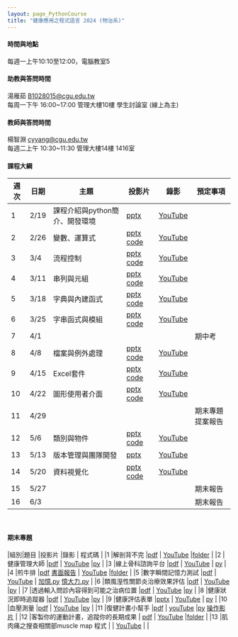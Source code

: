 ```yaml
---
layout: page_PythonCourse
title: "健康應用之程式語言 2024 (物治系)"
---
```

<!---
課程代碼 GT0174
開課序號 61033
學生人數 49人
-->

#### 時間與地點
每週一上午10:10至12:00，電腦教室5<br/>

#### 助教與答問時間
湯雁茹 B1028015@cgu.edu.tw <br/>
每周一下午 16:00~17:00 管理大樓10樓 學生討論室 (線上為主) <br/>

#### 教師與答問時間
楊智淵 cyyang@cgu.edu.tw <br/>
每週二上午 10:30~11:30 管理大樓14樓 1416室<br/>

#### 課程大綱

|週次|日期   |主題                              |投影片   |錄影       | 預定事項     |
|--- |---   |---                               |---      |---        |---          |
|1   |2/19  | 課程介紹與python簡介、開發環境    | [pptx](https://www.dropbox.com/scl/fi/618rf49bhyb4d4brsfqcs/01.pptx?rlkey=6qvnc6qm3i4fqacojhaok2gm4&dl=0)             |  [YouTube](https://youtu.be/BXqpsbl7iEw)        |          |
|2   |2/26  | 變數、運算式                     | [pptx](https://www.dropbox.com/scl/fi/a6q4047jrted5b1b1fgf0/02.pptx?rlkey=zr840se2rp0y9lfanea8yg9ey&dl=0) [code](https://www.dropbox.com/scl/fo/rlkjnk7t8vdf6ahyu37j9/AGxgDsw4d2J9a99_wt0F8rs?rlkey=8u9t842pros6k5zd003ovt2wv&dl=0)       | [YouTube](https://youtu.be/FK1JJ8RebwM)        |          |
|3   |3/4   | 流程控制                         | [pptx](https://www.dropbox.com/scl/fi/ks1yggao2bd923jpjfa7s/03.pptx?rlkey=aaf1cy6phpuo5b2imdl9fy7l9&dl=0) [code](https://www.dropbox.com/scl/fo/clqoqjy8jvfzg09u4eju7/AIS2uR9a8THHEEN7TSLkpok?rlkey=84x30objxbzep3dn0y1jo2d4u&dl=0)       | [YouTube](https://youtu.be/R-smuRewNto)        |          |
|4   |3/11  | 串列與元組                       | [pptx](https://www.dropbox.com/scl/fi/kp2tg2p485mhl2u54ftz5/04.pptx?rlkey=7dwqkvzxl33qd6s75100uer7j&dl=0) [code](https://www.dropbox.com/scl/fo/6d0hk9ibbjsdfuyt1k2gx/AK11l1iaShSEWmcuqn1bDik?rlkey=r5b8jbcna90hcyl02c1av0aml&dl=0)       | [YouTube](https://youtu.be/da-sBSt3AbU)        |          |
|5   |3/18  | 字典與內建函式                   | [pptx](https://www.dropbox.com/scl/fi/5ulzzi040q44movnaqc99/05.pptx?rlkey=rycppd6phlsh6bvg778013569&dl=0) [code](https://www.dropbox.com/scl/fo/afu03bj8rh0rxri9vxtrt/AMXIdFk3cWRx69i7lxtgjro?rlkey=1ceb561c4o19553yn944sw3gw&dl=0)       | [YouTube](https://youtu.be/sRdBv0le5Xs)        |          |
|6   |3/25  | 字串函式與模組                   | [pptx](https://www.dropbox.com/scl/fi/3c2fcjycpajfkrqmwcsbl/06.pptx?rlkey=qkdo7pbc1rn2an1dhk4bh6m7p&dl=0) [code](https://www.dropbox.com/scl/fo/n5mfwljobya9p0x4de6gz/AFL9iBz-2SU-TFOTfXl8a7A?rlkey=d8tve5gwqpfejsenqb1x42u91&dl=0)       | [YouTube](https://youtu.be/PGfVzQzwxA8)        |          |
|7   |4/1   |                                  |         |         | 期中考         |
|8   |4/8   | 檔案與例外處理                   | [pptx](https://www.dropbox.com/scl/fi/jyr0css0le8gwjwqripnn/07.pptx?rlkey=udxn6dxa4g6bohw48abakibqy&dl=0) [code](https://www.dropbox.com/scl/fo/wm24aemcdut5ke99jt68t/ACIYkqA5IcHKsO3XCIHDUFI?rlkey=fh04rjj2uyznv6vldnp7tse64&dl=0)       | [YouTube](https://youtu.be/JdwecUdfH7c)        |          |
|9   |4/15  | Excel套件                        | [pptx](https://www.dropbox.com/scl/fi/vlaw6ve4j627lwcv4ngt6/08-Excel.pptx?rlkey=wyo1mb9bms3tjlptt68g8c789&dl=0) [code](https://www.dropbox.com/scl/fo/wm24aemcdut5ke99jt68t/ACIYkqA5IcHKsO3XCIHDUFI?rlkey=fh04rjj2uyznv6vldnp7tse64&dl=0) | [YouTube](https://youtu.be/bs9yTIZY1ME)        |         |
|10  |4/22  | 圖形使用者介面                    | [pptx](https://www.dropbox.com/scl/fi/ifaboehv8hhm3jw0c1i6e/09-GUI.pptx?rlkey=f7ojjwqevz9na1ojfc1w0k0uw&dl=0) [code](https://www.dropbox.com/scl/fo/0kyh0j0gudqn7y3o7ycom/ALsS9XS4QADBLmJT4wTPiSs?rlkey=b365dyxiqdo4ptx8au4cp38sm&dl=0)   | [YouTube](https://youtu.be/6cRjNZqJwAs)        |         |
|11  |4/29  |                                  |         |         |  期末專題提案報告   |
|12  |5/6   | 類別與物件                        | [pptx](https://www.dropbox.com/scl/fi/qdz0ow46pr8kboyleophw/10.pptx?rlkey=oj7s6p40h6hsp6ls0efuq3b2c&dl=0) [code](https://www.dropbox.com/scl/fo/0kyh0j0gudqn7y3o7ycom/ALsS9XS4QADBLmJT4wTPiSs?rlkey=b365dyxiqdo4ptx8au4cp38sm&dl=0)       | [YouTube](https://youtu.be/dq7uzbYFS7w)        |         |
|13  |5/13  | 版本管理與團隊開發                | [pptx](https://www.dropbox.com/scl/fi/op2v90nq15mvq8121nrb7/11.pptx?rlkey=o4wah800fs84fzvey2msfj7e4&dl=0)      | [YouTube](https://youtu.be/Ut7cpZyClW0)        |              |
|14  |5/20  | 資料視覺化                        | [pptx](https://www.dropbox.com/scl/fi/2bfy9gyps426tunf6bdp7/12.pptx?rlkey=zznk0af4yw7332j5q6967e44a&dl=0) [code](https://www.dropbox.com/scl/fo/5o9oqbbtmbmpyeuxs7z30/AFnhBaA3f88gzbttQPyCUfQ?rlkey=w0bcex1l4cm5v2r10hzr9nu6z&dl=0)       | [YouTube](https://youtu.be/4COPRj1V-7A)        |         |
|15  |5/27  |                                  |         |         |  期末報告      |
|16  |6/3   |                                  |         |         |  期末報告      |

<br/>

#### 期末專題

|組別|題目                               |投影片                  |錄影 | 程式碼  |
|1   |解剖背不完                         |[pdf](https://www.dropbox.com/scl/fi/00t6gj6oafuxjnhqzglkn/_.pdf?rlkey=5yj1ae9guhir4vbv666g19ify&dl=0)                       | [YouTube](https://youtu.be/DNtP9B4k1mk)       |[folder](https://www.dropbox.com/scl/fo/3gyjtbigjk188h8mnokq6/AOtISuOAF7Cq3oNN-yxoCmk?rlkey=327zksqffmynytyaavtc2lx2i&dl=0)        |
|2   |健康管理大師                       |[pdf](https://www.dropbox.com/scl/fi/8k3luufxxzjbmiysotemk/B1209125_B1209125_.pdf?rlkey=tmm3fsizfrpg0o747jrsg9yia&dl=0)                       | [YouTube](https://youtu.be/AM-hp5TiP1g)       |[py](https://www.dropbox.com/scl/fi/1isjuxevgob0gsuybpg8s/code.py?rlkey=au6drh5xxsklyck56ncb0dw89&dl=0)        |
|3   |線上骨科諮詢平台                   |[pdf](https://www.dropbox.com/scl/fi/67mvtigj3ytakeoa49b9l/.pdf?rlkey=7f9u7fbgwt93qpb36flskccmw&dl=0)                      | [YouTube](https://youtu.be/HIuPj-w2l8I)       | [py](https://www.dropbox.com/scl/fi/zh8fs7zmz5j9rju2bep0p/project.py?rlkey=6dfuzehdww8yeap3zpy96f7fr&dl=0)       |
|4   |煎牛排                             |[pdf](https://www.dropbox.com/scl/fi/jfjxd7j9y6xeev196wy67/Food-Journal-PPT.pdf?rlkey=w5xl9tgocpfxrhal765v9df04&dl=0) [書面報告](https://www.dropbox.com/scl/fi/gax7owa1df200cb0ex21w/.pdf?rlkey=lnhg1kigimiddh3hwizokvypb&dl=0)                      | [YouTube](https://youtu.be/f0o6bOq6YEs)        |[folder](https://www.dropbox.com/scl/fo/liufhtzycan7rqdfqrx14/ANHzOaAhLIcohsCmeIsisKI?rlkey=vf9i8jto80hxjd20f9e4t3p7y&dl=0)        |
|5   |數字瞬間記憶力測試                  |[pdf](https://www.dropbox.com/scl/fi/bduauvcmsk7hms1h4f3gi/_.pdf?rlkey=ox4dbr9sg2qj5l2fhwixd3267&dl=0)                       | [YouTube](https://youtu.be/jDm2WsKoFKI)        | [加憶.py](https://www.dropbox.com/scl/fi/318fzyvjtfrvqpweu0mp0/.py?rlkey=1g3k8igicr72xdysx9gk9mkct&dl=0) [憶大力.py](https://www.dropbox.com/scl/fi/eowz3qv99h7i8pacc438u/.py?rlkey=p08kq9iyko5xy2r4eyk4qopk4&dl=0)       |
|6   |類風溼性關節炎治療效果評估          |[pdf](https://www.dropbox.com/scl/fi/81vxik4nh3qhiwmzy4gfd/.pdf?rlkey=0v9cflitocfp84xq9jcxyzomi&dl=0)                       | [YouTube](https://youtu.be/oYILkIvXwaw)       |[py](https://www.dropbox.com/scl/fi/x821evwpxyu9eq81yhcf2/.py?rlkey=138jwmduowcgzyl5aqeh3x576&dl=0)        |
|7   |透過輸入問診內容得到可能之治病位置  |[pdf](https://www.dropbox.com/scl/fi/g3ij7pwgzq9ojb9a87tvq/.pdf?rlkey=bo59w89us1trja282pt45jvti&dl=0)                       | [YouTube](https://youtu.be/B5GtDDhBb_4)       |[py](https://www.dropbox.com/scl/fi/sry2kbfkdwzl6sp9czg4j/code.py?rlkey=ng7dro4nhxphtk0memvouiigp&dl=0)        |
|8   |健康狀況即時追蹤器                  |[pdf](https://www.dropbox.com/s/jbj5hsn4nm7kynk/%E5%81%A5%E5%BA%B7%E6%87%89%E7%94%A8%E4%B9%8B%E7%A8%8B%E5%BC%8F%E8%AA%9E%E8%A8%80%E6%9C%9F%E6%9C%AB%E5%A0%B1%E5%91%8A%20%E7%AC%AC%E5%85%AB%E7%B5%84.pdf?dl=0)                       | [YouTube](https://youtu.be/IQYZMGW_a9Q)       |[py](https://www.dropbox.com/scl/fi/805i1edd18c18ni9480b2/healthTracker.py?rlkey=q8c611t3fx1ft5vgotndf17iz&dl=0)        |
|9   |健康評估表單                        |[pptx](https://www.dropbox.com/scl/fi/xxc8djsktrjw65iw3wmtq/.pptx?rlkey=8nddqlfvcbgtpe5xxk1rqj1gi&dl=0)                       | [YouTube](https://youtu.be/Q9I9YrjkFAU)       | [py](https://www.dropbox.com/scl/fi/8woitjdo7ebzaxokifz83/.py?rlkey=hwr80m3g4yvxpigwnpaqh9obc&dl=0)       |
|10  |血壓測量                            |[pdf](https://www.dropbox.com/scl/fi/vl7uhurk34p8sensyrdmh/.pdf?rlkey=mnu5j4nppi8wn6oxl9lwdzi21&dl=0)                       | [YouTube](https://youtu.be/BRXIFtnCQhQ)       |[py](https://www.dropbox.com/scl/fi/oaimre3b16qrx816geg5k/code.py?rlkey=7xgcsg96o80hehh1gne5912wa&dl=0)        |
|11  |復健計畫小幫手                      |[pdf](https://www.dropbox.com/scl/fi/fids3aecsb5vrxxxuso1u/_.pdf?rlkey=drmmym1qzcc7v93i0kioy7zgm&dl=0)                       | [youTube](https://youtu.be/I8NVYbzZq4Q)       |[py](https://www.dropbox.com/scl/fi/fids3aecsb5vrxxxuso1u/_.pdf?rlkey=drmmym1qzcc7v93i0kioy7zgm&dl=0) [操作影片](https://www.dropbox.com/scl/fi/cgj11iv1d3wvo8ka1ut56/.mp4?rlkey=d5f47qkxk844f5ojrzl2e9vd0&dl=0)       |
|12  |客製你的運動計畫，追蹤你的長期成果  | [pdf](https://www.dropbox.com/s/gi8mm836ub1lej5/%E5%AE%A2%E8%A3%BD%E4%BD%A0%E7%9A%84%E9%81%8B%E5%8B%95%E8%A8%88%E7%95%AB%EF%BC%8C%E8%BF%BD%E8%B9%A4%E4%BD%A0%E7%9A%84%E9%95%B7%E6%9C%9F%E6%88%90%E6%9E%9C%EF%BC%81.pdf?dl=0)                      | [YouTube](https://youtu.be/wAikN8j6dKI)       |[folder](https://www.dropbox.com/scl/fo/a7olrjxfpxidqknosa9se/AE7kBE-C5nC2RM1Wpee59Ww?rlkey=3yqzp4g6fgtkvssb4nj5mcx29&dl=0)        |
|13  |肌肉痛之搜查相關部muscle map 程式   |                       | [YouTube](https://youtu.be/beD48Vjhsqs)       |        |

<br/>
